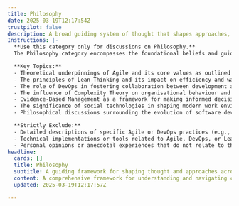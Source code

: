 ```yaml
---
title: Philosophy
date: 2025-03-19T12:17:54Z
trustpilot: false
description: A broad guiding system of thought that shapes approaches, perspectives, and methodologies but is not itself a method, practice, or principle (e.g., 	Social Technologies, DevOps, Agile, Lean Thinking).
Instructions: |-
  **Use this category only for discussions on Philosophy.**  
  The Philosophy category encompasses the foundational beliefs and guiding principles that shape methodologies and approaches within Agile, DevOps, Lean, and related frameworks. It is not focused on specific practices or methods but rather on the overarching ideas that inform and influence these practices.

  **Key Topics:**
  - Theoretical underpinnings of Agile and its core values as outlined in the Agile Manifesto.
  - The principles of Lean Thinking and its impact on efficiency and waste reduction.
  - The role of DevOps in fostering collaboration between development and operations teams.
  - The influence of Complexity Theory on organisational behaviour and decision-making.
  - Evidence-Based Management as a framework for making informed decisions based on empirical data.
  - The significance of social technologies in shaping modern work environments and team dynamics.
  - Philosophical discussions surrounding the evolution of software development practices and their implications for business agility.

  **Strictly Exclude:**
  - Detailed descriptions of specific Agile or DevOps practices (e.g., Scrum ceremonies, Kanban boards).
  - Technical implementations or tools related to Agile, DevOps, or Lean methodologies.
  - Personal opinions or anecdotal experiences that do not relate to the philosophical underpinnings of the discussed frameworks.
headline:
  cards: []
  title: Philosophy
  subtitle: A guiding framework for shaping thought and approaches across methodologies, enhancing understanding and adaptability in complex environments.
  content: A comprehensive framework for understanding and navigating complex systems, emphasising adaptability and continuous improvement. It encompasses practices related to flow management, iterative development, team dynamics, and empirical decision-making, drawing insights from various thought leaders and methodologies to enhance organisational effectiveness and responsiveness.
  updated: 2025-03-19T12:17:57Z

---
```


